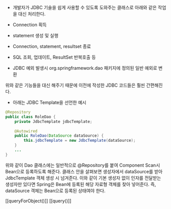 - 개발자가 JDBC 기술을 쉽게 사용할 수 있도록 도와주는 클래스로 아래와 같은 작업을 대신 처리한다.

- Connection 획득
- statement 생성 및 실행
- Connection, statement, resultset 종료
- SQL 조회, 업데이트, ResultSet 반복호출 등
- JDBC 예외 발생시 org.springframework.dao 패키지에 정의된 일반 예외로 변환

위와 같은 기능들을 대신 해주기 때문에 이전에 작성한 JDBC 코드들은 훨씬 간편해진다. 

- 아래는 JDBC Template을 선언한 예시

```java
@Repository
public class RoleDao {
    private JdbcTemplate jdbcTemplate;
	
    @Autowired
    public RoleDao(DataSource dataSource) {
        this.jdbcTemplate = new JdbcTemplate(dataSource);
    }
    ...
}
```

위와 같이 Dao 클래스에는 일반적으로 @Repository를 붙여 Component Scan시 Bean으로 등록하도록 해준다. 클래스 안을 살펴보면 생성자에서 dataSource를 받아 JdbcTemplate 객체 생성 시 넘겨준다. 이와 같이 기본 생성자 없이 인자를 전달받는 생성자만 있다면 Spring은 Bean에 등록된 해당 자료형 객체를 찾아 넣어준다. 즉, dataSource 객체는 Bean으로 등록된 상태여야 한다.

[[queryForObject()]]
[[query()]]
